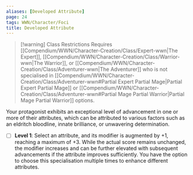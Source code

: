 ```yaml
---
aliases: [Developed Attribute]
page: 24
tags: WWN/Character/Foci
title: Developed Attribute
---
```


> [!warning] Class Restrictions
> Requires [[Compendium/WWN/Character-Creation/Class/Expert-wwn|The Expert]], [[Compendium/WWN/Character-Creation/Class/Warrior-wwn|The Warrior]], or [[Compendium/WWN/Character-Creation/Class/Adventurer-wwn|The Adventurer]] who is not specialised in [[Compendium/WWN/Character-Creation/Class/Adventurer-wwn#Partial Expert Partial Mage|Partial Expert Partial Mage]] or [[Compendium/WWN/Character-Creation/Class/Adventurer-wwn#Partial Mage Partial Warrior|Partial Mage Partial Warrior]] options.

Your protagonist exhibits an exceptional level of advancement in one or more of their attributes, which can be attributed to various factors such as an eldritch bloodline, innate brilliance, or unwavering determination.

- [ ] **Level 1**: Select an attribute, and its modifier is augmented by +1, reaching a maximum of +3. While the actual score remains unchanged, the modifier increases and can be further elevated with subsequent advancements if the attribute improves sufficiently. You have the option to choose this specialisation multiple times to enhance different attributes.

